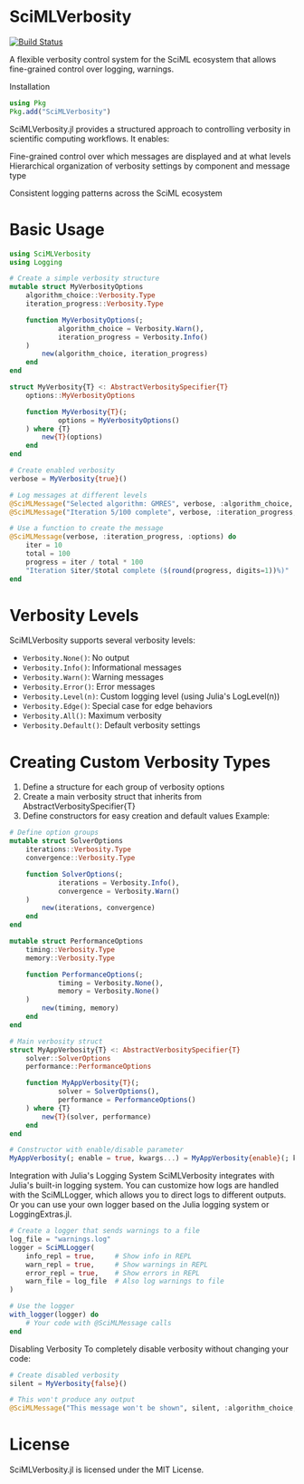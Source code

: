 # SciMLVerbosity

[![Build Status](https://github.com/jClugstor/SciMLVerbosity.jl/actions/workflows/CI.yml/badge.svg?branch=main)](https://github.com/jClugstor/SciMLVerbosity.jl/actions/workflows/CI.yml?query=branch%3Amain)

A flexible verbosity control system for the SciML ecosystem that allows fine-grained control over logging, warnings.

Installation

```julia
using Pkg
Pkg.add("SciMLVerbosity")
```

SciMLVerbosity.jl provides a structured approach to controlling verbosity in scientific computing workflows. It enables:

Fine-grained control over which messages are displayed and at what levels
Hierarchical organization of verbosity settings by component and message type

Consistent logging patterns across the SciML ecosystem

# Basic Usage

```julia
using SciMLVerbosity
using Logging

# Create a simple verbosity structure
mutable struct MyVerbosityOptions
    algorithm_choice::Verbosity.Type
    iteration_progress::Verbosity.Type

    function MyVerbosityOptions(;
            algorithm_choice = Verbosity.Warn(),
            iteration_progress = Verbosity.Info()
    )
        new(algorithm_choice, iteration_progress)
    end
end

struct MyVerbosity{T} <: AbstractVerbositySpecifier{T}
    options::MyVerbosityOptions

    function MyVerbosity{T}(;
            options = MyVerbosityOptions()
    ) where {T}
        new{T}(options)
    end
end

# Create enabled verbosity
verbose = MyVerbosity{true}()

# Log messages at different levels
@SciMLMessage("Selected algorithm: GMRES", verbose, :algorithm_choice, :options)
@SciMLMessage("Iteration 5/100 complete", verbose, :iteration_progress, :options)

# Use a function to create the message
@SciMLMessage(verbose, :iteration_progress, :options) do
    iter = 10
    total = 100
    progress = iter / total * 100
    "Iteration $iter/$total complete ($(round(progress, digits=1))%)"
end
```

# Verbosity Levels

SciMLVerbosity supports several verbosity levels:

  - `Verbosity.None()`: No output
  - `Verbosity.Info()`: Informational messages
  - `Verbosity.Warn()`: Warning messages
  - `Verbosity.Error()`: Error messages
  - `Verbosity.Level(n)`: Custom logging level (using Julia's LogLevel(n))
  - `Verbosity.Edge()`: Special case for edge behaviors
  - `Verbosity.All()`: Maximum verbosity
  - `Verbosity.Default()`: Default verbosity settings

# Creating Custom Verbosity Types

 1. Define a structure for each group of verbosity options
 2. Create a main verbosity struct that inherits from AbstractVerbositySpecifier{T}
 3. Define constructors for easy creation and default values
    Example:

```julia
# Define option groups
mutable struct SolverOptions
    iterations::Verbosity.Type
    convergence::Verbosity.Type

    function SolverOptions(;
            iterations = Verbosity.Info(),
            convergence = Verbosity.Warn()
    )
        new(iterations, convergence)
    end
end

mutable struct PerformanceOptions
    timing::Verbosity.Type
    memory::Verbosity.Type

    function PerformanceOptions(;
            timing = Verbosity.None(),
            memory = Verbosity.None()
    )
        new(timing, memory)
    end
end

# Main verbosity struct
struct MyAppVerbosity{T} <: AbstractVerbositySpecifier{T}
    solver::SolverOptions
    performance::PerformanceOptions

    function MyAppVerbosity{T}(;
            solver = SolverOptions(),
            performance = PerformanceOptions()
    ) where {T}
        new{T}(solver, performance)
    end
end

# Constructor with enable/disable parameter
MyAppVerbosity(; enable = true, kwargs...) = MyAppVerbosity{enable}(; kwargs...)
```

Integration with Julia's Logging System
SciMLVerbosity integrates with Julia's built-in logging system. You can customize how logs are handled with the SciMLLogger,
which allows you to direct logs to different outputs. Or you can use your own logger based on the Julia logging system or LoggingExtras.jl.

```julia
# Create a logger that sends warnings to a file
log_file = "warnings.log"
logger = SciMLLogger(
    info_repl = true,     # Show info in REPL
    warn_repl = true,     # Show warnings in REPL
    error_repl = true,    # Show errors in REPL
    warn_file = log_file  # Also log warnings to file
)

# Use the logger
with_logger(logger) do
    # Your code with @SciMLMessage calls
end
```

Disabling Verbosity
To completely disable verbosity without changing your code:

```julia
# Create disabled verbosity
silent = MyVerbosity{false}()

# This won't produce any output
@SciMLMessage("This message won't be shown", silent, :algorithm_choice, :options)
```

# License

SciMLVerbosity.jl is licensed under the MIT License.
